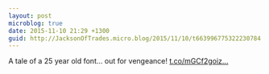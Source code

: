 ```yaml
---
layout: post
microblog: true
date: 2015-11-10 21:29 +1300
guid: http://JacksonOfTrades.micro.blog/2015/11/10/t663996775322230784.html
---
```

A tale of a 25 year old font... out for vengeance! [t.co/mGCf2goiz...](https://t.co/mGCf2goizI)
